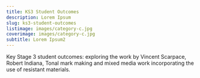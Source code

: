```yaml
---
title: KS3 Student Outcomes
description: Lorem Ipsum
slug: ks3-student-outcomes
listimage: images/category-c.jpg
coverimage: images/category-c.jpg
subtitle: Lorem Ipsum2
---
```

Key Stage 3 student outcomes: exploring the work by Vincent Scarpace, Robert Indiana, Tonal mark making and mixed media work incorporating the use of resistant materials.
